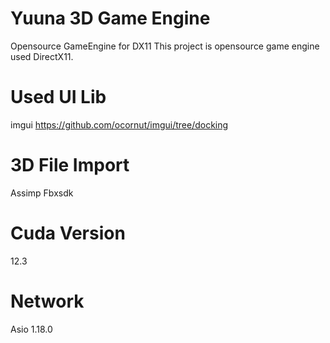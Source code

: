 # Yuuna 3D Game Engine
Opensource GameEngine for DX11
This project is opensource game engine used DirectX11.

# Used UI Lib
imgui
https://github.com/ocornut/imgui/tree/docking

# 3D File Import
Assimp
Fbxsdk

# Cuda Version
12.3

# Network
Asio 1.18.0